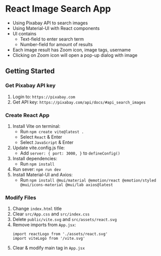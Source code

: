 # React Image Search App

- Using Pixabay API to search images
- Using Material-UI with React components
- UI contains 
    - Text-field to enter search term 
    - Number-field for amount of results 
- Each image result has Zoom icon, image tags, username
- Clicking on Zoom icon will open a pop-up dialog with image


## Getting Started

### Get Pixabay API key
1. Login to: `https://pixabay.com`
2. Get API key: `https://pixabay.com/api/docs/#api_search_images`

 
### Create React App
1. Install Vite on terminal:
    - Run `npm create vite@latest .`
    - Select `React` & Enter
    - Select `JavaScript` & Enter
2. Update vite.config.js file:
    - Add `server: { port: 3000, }` to `defineConfig()`
3. Install dependencies:
    - Run `npm install`
4. Run sever: `npm run dev`
5. Install Material-UI and Axios:
    - Run `npm install @mui/material @emotion/react @emotion/styled @mui/icons-material @mui/lab axios@latest`


### Modify Files
1. Change `index.html` title
2. Clear `src/App.css` and `src/index.css`
3. Delete `public/vite.svg` and `src/assets/react.svg`
4. Remove imports from `App.jsx`:
    ```
    import reactLogo from './assets/react.svg' 
    import viteLogo from '/vite.svg'
    ```
5. Clear & modify main tag in `App.jsx` 

